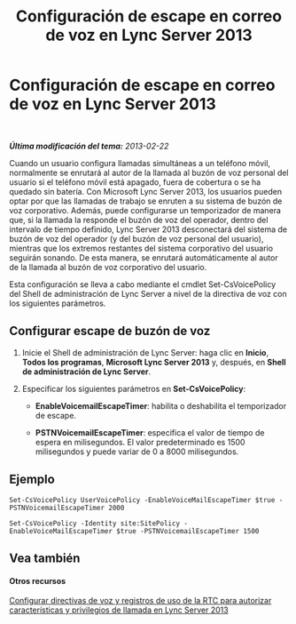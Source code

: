 ﻿---
title: Configuración de escape en correo de voz en Lync Server 2013
TOCTitle: Configuración de escape en correo de voz en Lync Server 2013
ms:assetid: a1d19e6c-82ff-4768-8ae5-da981368ce40
ms:mtpsurl: https://technet.microsoft.com/es-es/library/JJ688157(v=OCS.15)
ms:contentKeyID: 49889508
ms.date: 01/07/2017
mtps_version: v=OCS.15
ms.translationtype: HT
---

# Configuración de escape en correo de voz en Lync Server 2013

 

_**Última modificación del tema:** 2013-02-22_

Cuando un usuario configura llamadas simultáneas a un teléfono móvil, normalmente se enrutará al autor de la llamada al buzón de voz personal del usuario si el teléfono móvil está apagado, fuera de cobertura o se ha quedado sin batería. Con Microsoft Lync Server 2013, los usuarios pueden optar por que las llamadas de trabajo se enruten a su sistema de buzón de voz corporativo. Además, puede configurarse un temporizador de manera que, si la llamada la responde el buzón de voz del operador, dentro del intervalo de tiempo definido, Lync Server 2013 desconectará del sistema de buzón de voz del operador (y del buzón de voz personal del usuario), mientras que los extremos restantes del sistema corporativo del usuario seguirán sonando. De esta manera, se enrutará automáticamente al autor de la llamada al buzón de voz corporativo del usuario.

Esta configuración se lleva a cabo mediante el cmdlet Set-CsVoicePolicy del Shell de administración de Lync Server a nivel de la directiva de voz con los siguientes parámetros.

## Configurar escape de buzón de voz

1.  Inicie el Shell de administración de Lync Server: haga clic en **Inicio**, **Todos los programas**, **Microsoft Lync Server 2013** y, después, en **Shell de administración de Lync Server**.

2.  Especificar los siguientes parámetros en **Set-CsVoicePolicy**:
    
      - **EnableVoicemailEscapeTimer**: habilita o deshabilita el temporizador de escape.
    
      - **PSTNVoicemailEscapeTimer**: especifica el valor de tiempo de espera en milisegundos. El valor predeterminado es 1500 milisegundos y puede variar de 0 a 8000 milisegundos.

## Ejemplo

    Set-CsVoicePolicy UserVoicePolicy -EnableVoiceMailEscapeTimer $true - PSTNVoicemailEscapeTimer 2000
    
    Set-CsVoicePolicy -Identity site:SitePolicy -EnableVoiceMailEscapeTimer $true -PSTNVoicemailEscapeTimer 1500

## Vea también

#### Otros recursos

[Configurar directivas de voz y registros de uso de la RTC para autorizar características y privilegios de llamada en Lync Server 2013](lync-server-2013-configuring-voice-policies-and-pstn-usage-records-to-authorize-calling-features-and-privileges.md)

